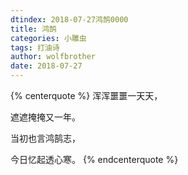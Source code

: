 ```yaml
---
dtindex: 2018-07-27鸿鹄0000
title: 鸿鹄
categories: 小雕虫
tags: 打油诗
author: wolfbrother
date: 2018-07-27 
---
```


{% centerquote %}
浑浑噩噩一天天，

遮遮掩掩又一年。

当初也言鸿鹄志，

今日忆起透心寒。
{% endcenterquote %}